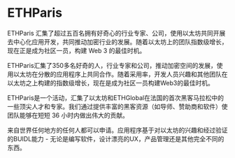 # ETHParis

ETHParis 汇集了超过五百名拥有好奇心的行业专家、公司，使用以太坊共同开展去中心化应用开发，共同推动加密行业的发展。随着以太坊上的团队指数级增长，现在正是成为社区一员，构建 Web 3 的最佳时机。

ETHParis汇集了350多名好奇的人，行业专家和公司，推动加密空间的发展，使用以太坊在分散的应用程序上共同合作。随着采用率，开发人员兴趣和其他团队在以太坊之上构建的指数级增长，现在是成为社区一员构建Web3的最佳时机。

ETHParis是一个活动，汇集了以太坊和ETHGlobal在法国的首次黑客马拉松中的一些顶尖人才和专家。我们通过提供丰富的黑客资源（如导师、赞助商和软件）使团队能够在短短 36 小时内做出伟大的贡献。

来自世界任何地方的任何人都可以申请。应用程序基于对以太坊的兴趣和经过验证的BUIDL能力 - 无论是编写软件，设计漂亮的UX，产品管理还是其他完全不同的东西。

